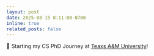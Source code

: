 ```yaml
---
layout: post
date: 2025-08-15 8:11:00-0700
inline: true
related_posts: false
---
```


🚀 Starting my CS PhD Journey at [Teaxs A&M University](https://www.tamu.edu/index.html)!
